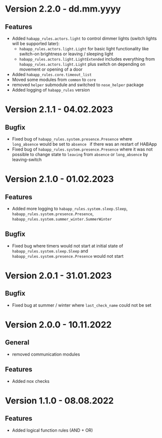 # Version 2.2.0 - dd.mm.yyyy

## Features

- Added ``habapp_rules.actors.light`` to control dimmer lights (switch lights will be supported later):
  - ``habapp_rules.actors.light.Light`` for basic light functionality like switch-on brightness or leaving / sleeping light
  - ``habapp_rules.actors.light.LightExtended`` includes everything from ``habapp_rules.actors.light.Light`` plus switch on depending on movement or opening of a door
- Added ``habapp_rules.core.timeout_list``
- Moved some modules from ``common`` to ``core``
- removed ``helper`` submodule and switched to ``nose_helper`` package
- Added logging of ``habapp_rules`` version

# Version 2.1.1 - 04.02.2023

## Bugfix

- Fixed bug of `habapp_rules.system.presence.Presence` where `long_absence` would be set to `absence ` if there was an restart of HABApp
- Fixed bug of `habapp_rules.system.presence.Presence` where it was not possible to change state to `leaving` from `absence` or `long_absence` by leaving-switch

# Version 2.1.0 - 01.02.2023

## Features

- Added more logging to `habapp_rules.system.sleep.Sleep`, `habapp_rules.system.presence.Presence`, `habapp_rules.system.summer_winter.SummerWinter`

## Bugfix

- Fixed bug where timers would not start at initial state of `habapp_rules.system.sleep.Sleep` and `habapp_rules.system.presence.Presence` would not start

# Version 2.0.1 - 31.01.2023

## Bugfix

- Fixed bug at summer / winter where `last_check_name` could not be set

# Version 2.0.0 - 10.11.2022

## General

- removed communication modules

## Features

- Added nox checks

# Version 1.1.0 - 08.08.2022

## Features

- Added logical function rules (AND + OR)
